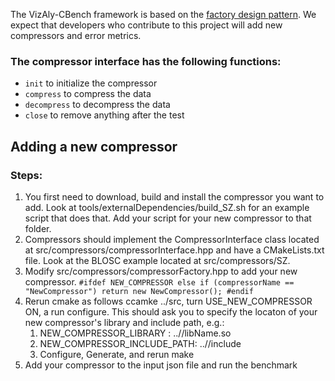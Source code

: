 The VizAly-CBench framework is based on the [factory design pattern](https://www.tutorialspoint.com/design_pattern/factory_pattern.htm). 
We expect that developers who contribute to this project will add new compressors and error metrics. 

### The compressor interface has the following functions:
* ``init`` to initialize the compressor
* ``compress`` to compress the data
* ``decompress`` to decompress the data
* ``close`` to remove anything after the test



## Adding a new compressor
### Steps:
1. You first need to download, build and install the compressor you want to add. Look at tools/externalDependencies/build_SZ.sh for an example script that does that. Add your script for your new compressor to that folder. 
2. Compressors should implement the CompressorInterface class located at src/compressors/compressorInterface.hpp and have a CMakeLists.txt file. Look at the BLOSC example located at src/compressors/SZ.
3. Modify src/compressors/compressorFactory.hpp to add your new compressor. 
 ``
 	#ifdef NEW_COMPRESSOR
        else if (compressorName == "NewCompressor")
          return new NewCompressor();
      #endif
 ``
4. Rerun cmake as follows ccamke ../src, turn USE_NEW_COMPRESSOR ON, a run configure. This should ask you to specify the locaton of your new compressor's library and include path, e.g.:
    1. NEW_COMPRESSOR_LIBRARY     : ../<path here>/libName.so 
    2. NEW_COMPRESSOR_INCLUDE_PATH: ../<path here>/include
    3. Configure, Generate, and rerun make
5. Add your compressor to the input json file and run the benchmark
